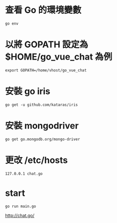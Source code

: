 # 查看 Go 的環境變數
```
go env
```
# 以將 GOPATH 設定為 $HOME/go_vue_chat 為例
```
export GOPATH=/home/vhost/go_vue_chat
```

# 安裝 go iris
```
go get -u github.com/kataras/iris
```

# 安裝 mongodriver
```
go get go.mongodb.org/mongo-driver
```

# 更改 /etc/hosts
```
127.0.0.1 chat.go
```

# start
```
go run main.go
```
http://chat.go/

